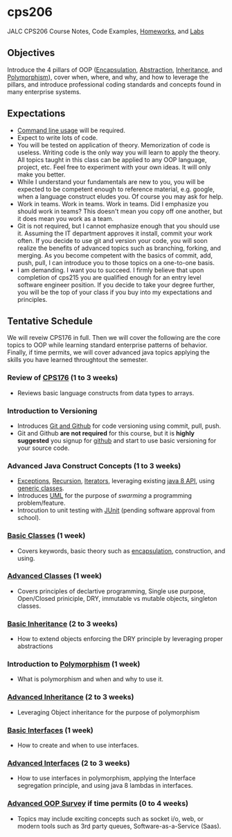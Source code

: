 # cps206
JALC CPS206 Course Notes, Code Examples, [Homeworks](homeworks/), and [Labs](labs/)

## Objectives
Introduce the 4 pillars of OOP ([Encapsulation](oop_pillars/encapsulation), [Abstraction](oop_pillars/abstraction), [Inheritance](oop_pillars/inheritance), and [Polymorphism](oop_pillars/polymorphism)), cover when, where, and why, and how to leverage the pillars, and introduce professional coding standards and concepts found in many enterprise systems.


## Expectations
* [Command line usage](cheat_sheets/cmdline.md) will be required.
* Expect to write lots of code.
* You will be tested on application of theory. Memorization of code is useless. Writing code is the only way you will learn to apply the theory. All topics taught in this class can be applied to any OOP language, project, etc. Feel free to experiment with your own ideas. It will only make you better.
* While I understand your fundamentals are new to you, you will be expected to be competent enough to reference material, e.g. google, when a language construct eludes you. Of course you may ask for help.
* Work in teams. Work in teams. Work in teams. Did I emphasize you should work in teams? This doesn't mean you copy off one another, but it does mean you work as a team.
* Git is not required, but I cannot emphasize enough that you should use it. Assuming the IT department approves it install, commit your work often. If you decide to use git and version your code, you will soon realize the benefits of advanced topics such as branching, forking, and merging. As you become competent with the basics of commit, add, push, pull, I can introduce you to those topics on a one-to-one basis.
* I am demanding. I want you to succeed. I firmly believe that upon completion of cps215 you are qualified enough for an entry level software engineer position. If you decide to take your degree further, you will be the top of your class if you buy into my expectations and principles. 


## Tentative Schedule
We will reveiw CPS176 in full. Then we will cover the following are the core topics to OOP while learning standard enterprise patterns of behavior. Finally, if time permits, we will cover advanced java topics applying the skills you have learned throughtout the semester.

### Review of [CPS176](https://github.com/anthonykulis/cps176) (1 to 3 weeks)
* Reviews basic language constructs from data types to arrays.

### Introduction to Versioning
* Introduces [Git and Github](git/) for code versioning using commit, pull, push.
* Git and Github **are not required** for this course, but it is **highly suggested** you signup for [github](github.com) and start to use basic versioning for your source code.

### Advanced Java Construct Concepts (1 to 3 weeks)
* [Exceptions](advanced_java_concepts/exceptions.md), [Recursion](advanced_java_concepts/recursion.md), [Iterators](advanced_java_concepts/iterators.md), leveraging existing [java 8 API](advanced_java_concepts/java8api.md), using [generic classes](advanced_java_concepts/generic_classes.md).
* Introduces [UML](advanced_java_concepts/uml.md) for the purpose of *swarming* a programming problem/feature.
* Introcution to unit testing with [JUnit](advanced_java_concepts/junit.md) (pending software approval from school).

### [Basic Classes](classes/basic) (1 week)
* Covers keywords, basic theory such as [encapsulation](oop_pillars/encapsulation), construction, and using. 

### [Advanced Classes](classes/advanced) (1 week)
* Covers principles of declartive programming, Single use purpose, Open/Closed priniciple, DRY, immutable vs mutable objects, singleton classes.

### [Basic Inheritance](oop_pillars/inheritance/basic) (2 to 3 weeks)
* How to extend objects enforcing the DRY principle by leveraging proper abstractions

### Introduction to [Polymorphism](oop_pillars/polymorphism) (1 week)
* What is polymorphism and when and why to use it.

### [Advanced Inheritance](oop_pillars/inheritance/advanced) (2 to 3 weeks)
* Leveraging Object inheritance for the purpose of polymorphism

### [Basic Interfaces](interfaces/basic) (1 week)
* How to create and when to use interfaces.

### [Advanced Interfaces](interfaces/advanced) (2 to 3 weeks)
* How to use interfaces in polymorphism, applying the Interface segregation principle, and using java 8 lambdas in interfaces. 

### [Advanced OOP Survey](advanced_survey_topics) if time permits (0 to 4 weeks)
* Topics may include exciting concepts such as socket i/o, web, or modern tools such as 3rd party queues, Software-as-a-Service (Saas).

